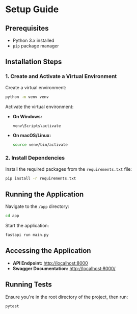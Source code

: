 # Setup Guide

## Prerequisites

- Python 3.x installed
- `pip` package manager

## Installation Steps

### 1. Create and Activate a Virtual Environment

Create a virtual environment:

```bash
python -m venv venv
```

Activate the virtual environment:

- **On Windows:**

  ```bash
  venv\Scripts\activate
  ```

- **On macOS/Linux:**

  ```bash
  source venv/bin/activate
  ```

### 2. Install Dependencies

Install the required packages from the `requirements.txt` file:

```bash
pip install -r requirements.txt
```

## Running the Application

Navigate to the `/app` directory:

```bash
cd app
```

Start the application:

```bash
fastapi run main.py
```

## Accessing the Application

- **API Endpoint:** [http://localhost:8000](http://localhost:8000)
- **Swagger Documentation:** [http://localhost:8000/](http://localhost:8000/docs)

## Running Tests

Ensure you're in the root directory of the project, then run:

```bash
pytest
```
